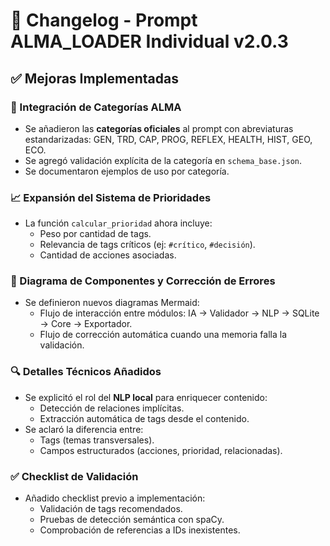 
# 📄 Changelog - Prompt ALMA_LOADER Individual v2.0.3

## ✅ Mejoras Implementadas

### 📌 Integración de Categorías ALMA
- Se añadieron las **categorías oficiales** al prompt con abreviaturas estandarizadas: GEN, TRD, CAP, PROG, REFLEX, HEALTH, HIST, GEO, ECO.
- Se agregó validación explícita de la categoría en `schema_base.json`.
- Se documentaron ejemplos de uso por categoría.

### 📈 Expansión del Sistema de Prioridades
- La función `calcular_prioridad` ahora incluye:
  - Peso por cantidad de tags.
  - Relevancia de tags críticos (ej: `#crítico`, `#decisión`).
  - Cantidad de acciones asociadas.

### 🧠 Diagrama de Componentes y Corrección de Errores
- Se definieron nuevos diagramas Mermaid:
  - Flujo de interacción entre módulos: IA → Validador → NLP → SQLite → Core → Exportador.
  - Flujo de corrección automática cuando una memoria falla la validación.

### 🔍 Detalles Técnicos Añadidos
- Se explicitó el rol del **NLP local** para enriquecer contenido:
  - Detección de relaciones implícitas.
  - Extracción automática de tags desde el contenido.
- Se aclaró la diferencia entre:
  - Tags (temas transversales).
  - Campos estructurados (acciones, prioridad, relacionadas).

### ✅ Checklist de Validación
- Añadido checklist previo a implementación:
  - Validación de tags recomendados.
  - Pruebas de detección semántica con spaCy.
  - Comprobación de referencias a IDs inexistentes.

